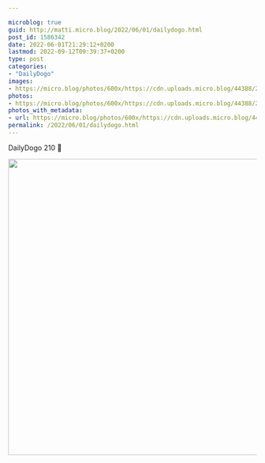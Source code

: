 ```yaml
---

microblog: true
guid: http://matti.micro.blog/2022/06/01/dailydogo.html
post_id: 1586342
date: 2022-06-01T21:29:12+0200
lastmod: 2022-09-12T09:39:37+0200
type: post
categories:
- "DailyDogo"
images:
- https://micro.blog/photos/600x/https://cdn.uploads.micro.blog/44388/2022/96ec17fbc0.jpg
photos:
- https://micro.blog/photos/600x/https://cdn.uploads.micro.blog/44388/2022/96ec17fbc0.jpg
photos_with_metadata:
- url: https://micro.blog/photos/600x/https://cdn.uploads.micro.blog/44388/2022/96ec17fbc0.jpg
permalink: /2022/06/01/dailydogo.html
---
```

DailyDogo 210 🐶

<img src="https://micro.blog/photos/600x/https://blog.martin-haehnel.de/uploads/2022/96ec17fbc0.jpg" width="600" height="600" alt="" />
